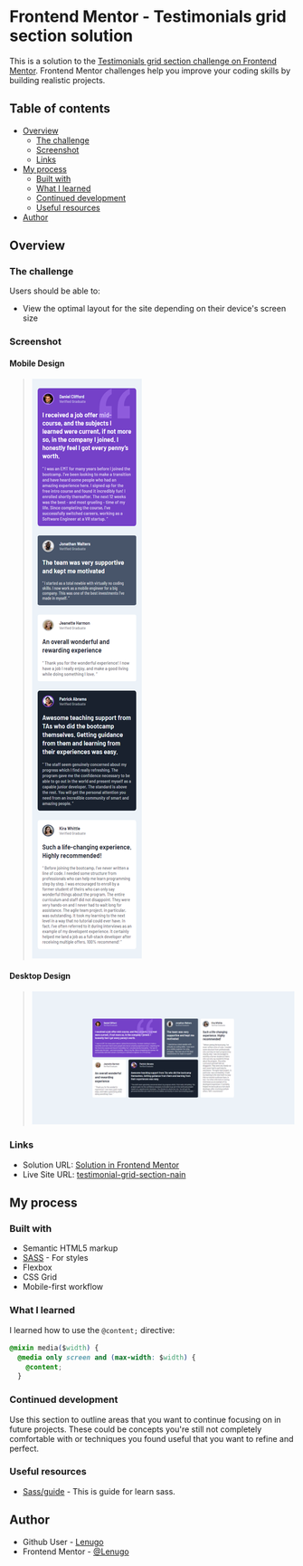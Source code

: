 # Frontend Mentor - Testimonials grid section solution

This is a solution to the [Testimonials grid section challenge on Frontend Mentor](https://www.frontendmentor.io/challenges/testimonials-grid-section-Nnw6J7Un7). Frontend Mentor challenges help you improve your coding skills by building realistic projects.

## Table of contents

- [Overview](#overview)
  - [The challenge](#the-challenge)
  - [Screenshot](#screenshot)
  - [Links](#links)
- [My process](#my-process)
  - [Built with](#built-with)
  - [What I learned](#what-i-learned)
  - [Continued development](#continued-development)
  - [Useful resources](#useful-resources)
- [Author](#author)

## Overview

### The challenge

Users should be able to:

- View the optimal layout for the site depending on their device's screen size

### Screenshot

#### Mobile Design

> <img src="images/results/mobile.png" />

#### Desktop Design

> <img src="images/results/desktop.png" />

### Links

- Solution URL: [Solution in Frontend Mentor](https://www.frontendmentor.io/challenges/testimonials-grid-section-Nnw6J7Un7/hub/grid-section-responsive-with-sass-lH7C80REP)
- Live Site URL: [testimonial-grid-section-nain](https://lenugo.github.io/testimonials-grid-section-main/)

## My process

### Built with

- Semantic HTML5 markup
- [SASS](https://sass-lang.com/) - For styles
- Flexbox
- CSS Grid
- Mobile-first workflow

### What I learned

I learned how to use the `@content;` directive:

```css
@mixin media($width) {
  @media only screen and (max-width: $width) {
    @content;
  }
```

### Continued development

Use this section to outline areas that you want to continue focusing on in future projects. These could be concepts you're still not completely comfortable with or techniques you found useful that you want to refine and perfect.

### Useful resources

- [Sass/guide](https://sass-lang.com/guide) - This is guide for learn sass.

## Author

- Github User - [Lenugo](https://github.com/Lenugo)
- Frontend Mentor - [@Lenugo](https://www.frontendmentor.io/profile/Lenugo)
